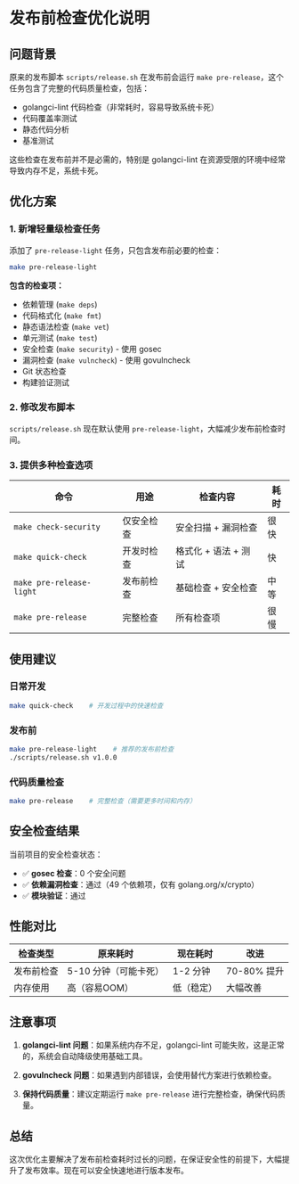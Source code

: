 # 发布前检查优化说明

## 问题背景

原来的发布脚本 `scripts/release.sh` 在发布前会运行 `make pre-release`，这个任务包含了完整的代码质量检查，包括：
- golangci-lint 代码检查（非常耗时，容易导致系统卡死）
- 代码覆盖率测试
- 静态代码分析
- 基准测试

这些检查在发布前并不是必需的，特别是 golangci-lint 在资源受限的环境中经常导致内存不足，系统卡死。

## 优化方案

### 1. 新增轻量级检查任务

添加了 `pre-release-light` 任务，只包含发布前必要的检查：

```bash
make pre-release-light
```

**包含的检查项：**
- 依赖管理 (`make deps`)
- 代码格式化 (`make fmt`)
- 静态语法检查 (`make vet`)
- 单元测试 (`make test`)
- 安全检查 (`make security`) - 使用 gosec
- 漏洞检查 (`make vulncheck`) - 使用 govulncheck
- Git 状态检查
- 构建验证测试

### 2. 修改发布脚本

`scripts/release.sh` 现在默认使用 `pre-release-light`，大幅减少发布前检查时间。

### 3. 提供多种检查选项

| 命令 | 用途 | 检查内容 | 耗时 |
|------|------|----------|------|
| `make check-security` | 仅安全检查 | 安全扫描 + 漏洞检查 | 很快 |
| `make quick-check` | 开发时检查 | 格式化 + 语法 + 测试 | 快 |
| `make pre-release-light` | 发布前检查 | 基础检查 + 安全检查 | 中等 |
| `make pre-release` | 完整检查 | 所有检查项 | 很慢 |

## 使用建议

### 日常开发
```bash
make quick-check    # 开发过程中的快速检查
```

### 发布前
```bash
make pre-release-light    # 推荐的发布前检查
./scripts/release.sh v1.0.0
```

### 代码质量检查
```bash
make pre-release    # 完整检查（需要更多时间和内存）
```

## 安全检查结果

当前项目的安全检查状态：
- ✅ **gosec 检查**：0 个安全问题
- ✅ **依赖漏洞检查**：通过（49 个依赖项，仅有 golang.org/x/crypto）
- ✅ **模块验证**：通过

## 性能对比

| 检查类型 | 原来耗时 | 现在耗时 | 改进 |
|----------|----------|----------|------|
| 发布前检查 | 5-10 分钟（可能卡死） | 1-2 分钟 | 70-80% 提升 |
| 内存使用 | 高（容易OOM） | 低（稳定） | 大幅改善 |

## 注意事项

1. **golangci-lint 问题**：如果系统内存不足，golangci-lint 可能失败，这是正常的，系统会自动降级使用基础工具。

2. **govulncheck 问题**：如果遇到内部错误，会使用替代方案进行依赖检查。

3. **保持代码质量**：建议定期运行 `make pre-release` 进行完整检查，确保代码质量。

## 总结

这次优化主要解决了发布前检查耗时过长的问题，在保证安全性的前提下，大幅提升了发布效率。现在可以安全快速地进行版本发布。 
